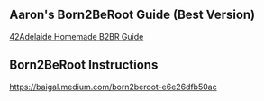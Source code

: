 ## Aaron's Born2BeRoot Guide (Best Version)
[42Adelaide Homemade B2BR Guide ](https://github.com/IsCoffeeTho/42-Born2BeRoot)

## Born2BeRoot Instructions
https://baigal.medium.com/born2beroot-e6e26dfb50ac
